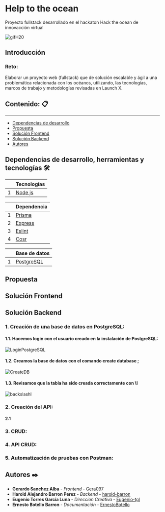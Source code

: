 # Help to the ocean
Proyecto fullstack desarrollado en el hackaton Hack the ocean de innovacción virtual



![gifH20](https://user-images.githubusercontent.com/89043553/168487473-afdc8688-3bb7-4115-83db-2e222a2474e4.gif)

## Introducción

### Reto:

Elaborar un proyecto web (fullstack) que de solución escalable y ágil a una problemática relacionada con los océanos, utilizando, las tecnologías, marcos de trabajo y metodologías revisadas en Launch X.

## Contenido: 📋
---
- [Dependencias de desarrollo](#id1)
- [Propuesta](#id2)
- [Solución Frontend](#id3)
- [Solución Backend](#id3)
- [Autores](#id4)

<div id='id1' />

## Dependencias de desarrollo, herramientas y  tecnologías 🛠️
| |Tecnologías|
|------|------|
|1| [Node js](https://nodejs.org/en/)|

| |Dependencia|
|------|------|
|1| [Prisma](https://www.prisma.io/)|
|2| [Express](http://expressjs.com/)|
|3| [Eslint](https://eslint.org/)|
|4| [Cosr](https://www.npmjs.com/package/cors)|

| |Base de datos|
|------|------|
|1| [PostgreSQL](https://www.postgresql.org/)|


<div id='id2' />

## Propuesta

<div id='id3' />

## Solución Frontend

<div id='id4' />

## Solución Backend

### 1. Creación de una base de datos en PostgreSQL:

#### 1.1. Hacemos login con el usuario creado en la instalación de PostgreSQL:

![LoginPostgreSQL](https://user-images.githubusercontent.com/73314870/168500573-fac6b09e-5f00-4a76-a7f0-7cdff983e39c.PNG)

#### 1.2. Creamos la base de datos con el comando create database <nombre de la base a crear>;

![CreateDB](https://user-images.githubusercontent.com/73314870/168500703-fd245c9c-cc0b-4e97-9cf0-56ae83d65017.PNG)

#### 1.3. Revisamos que la tabla ha sido creada correctamente con \l

![backslashl](https://user-images.githubusercontent.com/73314870/168500773-99714441-87fd-498f-bf19-90fe08b293c8.PNG)

### 2. Creación del API:

#### 2.1  
  
  
### 3. CRUD:

### 4. API CRUD:

### 5. Automatización de pruebas con Postman:

<div id='id5' />

## Autores ✒️

* **Gerardo Sanchez Alba** - *Frontend* - [Gera097](https://github.com/Gera097)
* **Harold Alejandro Barron Perez** - *Backend* - [harold-barron](https://github.com/harold-barron)
* **Eugenio Torres García Luna** - *Direccion Creativa* - [Eugenio-tgl](https://github.com/Eugenio-tgl)
* **Ernesto Botello Barron** - *Documentación* - [ErnestoBotello](https://github.com/ErnestoBotello)

